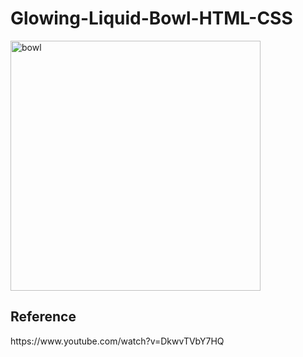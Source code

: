 # Glowing-Liquid-Bowl-HTML-CSS
<img src = "https://user-images.githubusercontent.com/76563020/161905326-5215d613-247b-4934-9434-652072d18121.gif" width=400px alt = "bowl">
<h2>Reference</h2>
https://www.youtube.com/watch?v=DkwvTVbY7HQ
